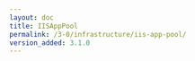 ```yaml
---
layout: doc
title: IISAppPool
permalink: /3-0/infrastructure/iis-app-pool/
version_added: 3.1.0
---
```

